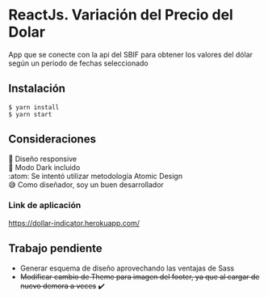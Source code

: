 # ReactJs. Variación del Precio del Dolar

App que se conecte con la api del SBIF para obtener los valores del dólar según un periodo de fechas seleccionado 

## Instalación 

```
$ yarn install
$ yarn start
```

## Consideraciones

:iphone: Diseño responsive  
:new_moon_with_face: Modo Dark incluido  
:atom: Se intentó utilizar metodología Atomic Design  
😅 Como diseñador, soy un buen desarrollador  


### Link de aplicación
https://dollar-indicator.herokuapp.com/

## Trabajo pendiente
- Generar esquema de diseño aprovechando las ventajas de Sass
- ~~Modificar cambio de Theme para imagen del footer, ya que al cargar de nuevo demora a veces~~ ✔️
